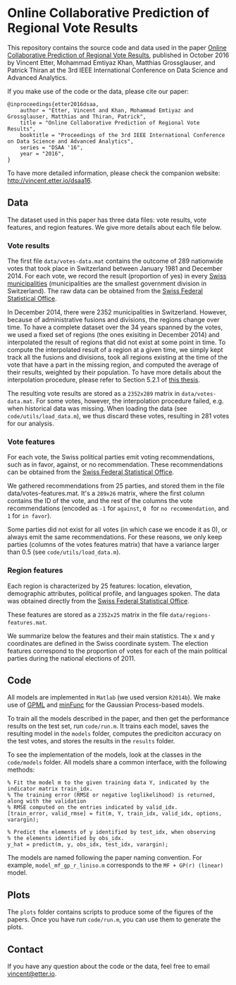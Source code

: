 # Online Collaborative Prediction of Regional Vote Results

This repository contains the source code and data used in the paper [Online Collaborative Prediction of Regional Vote Results](http://vincent.etter.io/pubications/etter2016dsaa.pdf), published in October 2016 by Vincent Etter, Mohammad Emtiyaz Khan, Matthias Grossglauser, and Patrick Thiran at the 3rd IEEE International Conference on Data Science and Advanced Analytics.

If you make use of the code or the data, please cite our paper:

```
@inproceedings{etter2016dsaa,
	author = "Etter, Vincent and Khan, Mohammad Emtiyaz and Grossglauser, Matthias and Thiran, Patrick",
	title = "Online Collaborative Prediction of Regional Vote Results",
	booktitle = "Proceedings of the 3rd IEEE International Conference on Data Science and Advanced Analytics",
	series = "DSAA '16",
	year = "2016",
}
```

To have more detailed information, please check the companion website: http://vincent.etter.io/dsaa16.

## Data

The dataset used in this paper has three data files: vote results, vote features, and region features. We give more details about each file below.

### Vote results

The first file `data/votes-data.mat` contains the outcome of 289 nationwide votes that took place in Switzerland between January 1981 and December 2014. For each vote, we record the result (proportion of yes) in every [Swiss municipalities](https://en.wikipedia.org/wiki/Municipalities_of_Switzerland) (municipalities are the smallest government division in Switzerland). The raw data can be obtained from the [Swiss Federal Statistical Office](http://www.bfs.admin.ch/bfs/portal/fr/index/themen/17/03/blank/data/01.html).

In December 2014, there were 2352 municipalities in Switzerland. However, because of administrative fusions and divisions, the regions change over time. To have a complete dataset over the 34 years spanned by the votes, we used a fixed set of regions (the ones exisiting in December 2014) and interpolated the result of regions that did not exist at some point in time. To compute the interpolated result of a region at a given time, we simply kept track all the fusions and divisions, took all regions existing at the time of the vote that have a part in the missing region, and computed the average of their results, weighted by their population. To have more details about the interpolation procedure, please refer to Section 5.2.1 of [this thesis](http://localhost:8000/publications/etter2015phd.pdf).

The resulting vote results are stored as a `2352x289` matrix in `data/votes-data.mat`. For some votes, however, the interpolation procedure failed, e.g. when historical data was missing. When loading the data (see `code/utils/load_data.m`), we thus discard these votes, resulting in 281 votes for our analysis.

### Vote features

For each vote, the Swiss political parties emit voting recommendations, such as in favor, against, or no recommendation. These recommendations can be obtained from the [Swiss Federal Statistical Office](http://www.bfs.admin.ch/bfs/portal/fr/index/themen/17/03/blank/data/01.html).

We gathered recommendations from 25 parties, and stored them in the file data/votes-features.mat. It's a `289x26` matrix, where the first column contains the ID of the vote, and the rest of the columns the vote recommendations (encoded as `-1` for `against`, `0 ` for `no recommendation`, and `1` for `in favor`).

Some parties did not exist for all votes (in which case we encode it as 0), or always emit the same recommendations. For these reasons, we only keep parties (columns of the votes features matrix) that have a variance larger than 0.5 (see `code/utils/load_data.m`).

### Region features

Each region is characterized by 25 features: location, elevation, demographic attributes, political profile, and languages spoken. The data was obtained directly from the [Swiss Federal Statistical Office](http://www.bfs.admin.ch/bfs/portal/en/index/regionen/02/daten.html).

These features are stored as a `2352x25` matrix in the file `data/regions-features.mat`.

We summarize below the features and their main statistics. The x and y coordinates are defined in the Swiss coordinate system. The election features correspond to the proportion of votes for each of the main political parties during the national elections of 2011.

## Code

All models are implemented in `Matlab` (we used version `R2014b`). We make use of [GPML](http://www.gaussianprocess.org/gpml/code/matlab/doc/) and [minFunc](https://www.cs.ubc.ca/~schmidtm/Software/minFunc.html) for the Gaussian Process-based models.

To train all the models described in the paper, and then get the performance results on the test set, run `code/run.m`. It trains each model, saves the resulting model in the `models` folder, computes the prediciton accuracy on the test votes, and stores the results in the `results` folder.

To see the implementation of the models, look at the classes in the `code/models` folder. All models share a common interface, with the following methods:

```
% Fit the model m to the given training data Y, indicated by the indicator matrix train_idx.
% The training error (RMSE or negative loglikelihood) is returned, along with the validation
% RMSE computed on the entries indicated by valid_idx.
[train_error, valid_rmse] = fit(m, Y, train_idx, valid_idx, options, varargin);

% Predict the elements of y identified by test_idx, when observing
% the elements identified by obs_idx.
y_hat = predict(m, y, obs_idx, test_idx, varargin);
```

The models are named following the paper naming convention. For example, `model_mf_gp_r_liniso.m` corresponds to the `MF + GP(r) (linear)` model.

## Plots

The `plots` folder contains scripts to produce some of the figures of the papers. Once you have run `code/run.m`, you can use them to generate the plots.

## Contact

If you have any question about the code or the data, feel free to email vincent@etter.io.